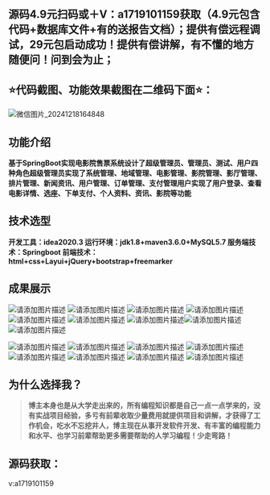 ## 源码4.9元扫码或＋V：a1719101159获取（4.9元包含代码+数据库文件+有的送报告文档）；提供有偿远程调试，29元包启动成功！提供有偿讲解，有不懂的地方随便问！问到会为止；
## ⭐代码截图、功能效果截图在二维码下面⭐：
![微信图片_20241218164848](https://github.com/user-attachments/assets/646b2784-afb8-47ee-a4d4-5ccc9f96b331)
## 功能介绍
**基于SpringBoot实现电影院售票系统设计了超级管理员、管理员、测试、用户四种角色超级管理员实现了系统管理、地域管理、电影管理、影院管理、影厅管理、排片管理、新闻资讯、用户管理、订单管理、支付管理用户实现了用户登录、查看电影详情、选座、下单支付、个人资料、资讯、影院等功能**
## 技术选型
**开发工具：idea2020.3
运行环境：jdk1.8+maven3.6.0+MySQL5.7
服务端技术：Springboot
前端技术：html+css+Layui+jQuery+bootstrap+freemarker**
## 成果展示

![请添加图片描述](https://i-blog.csdnimg.cn/direct/686c852d43b144cf8e27e5e1c63cdcce.png)
![请添加图片描述](https://i-blog.csdnimg.cn/direct/4d64f0a1423b490593f8143b2ea752a7.png)
![请添加图片描述](https://i-blog.csdnimg.cn/direct/fdd36d32d9bb4099b58a6e775023ca6a.png)
![请添加图片描述](https://i-blog.csdnimg.cn/direct/684479bfd36a4a5993e040802a43ed5f.png)
![请添加图片描述](https://i-blog.csdnimg.cn/direct/b184d1b564f842cb99f55f494a10aaea.png)
![请添加图片描述](https://i-blog.csdnimg.cn/direct/58c46ed4c0b44f669377f4901fca0b81.png)
![请添加图片描述](https://i-blog.csdnimg.cn/direct/1754f8f1048846f28d22ba98aa4b8eed.png)![请添加图片描述](https://i-blog.csdnimg.cn/direct/b910bf7adfd94dcba252b876a328e3d5.png)
![请添加图片描述](https://i-blog.csdnimg.cn/direct/14bc33d442be470b8f44cb661e5517a7.png)

![请添加图片描述](https://i-blog.csdnimg.cn/direct/969f531c24c8458d98eab5b8348a69c8.png)
![请添加图片描述](https://i-blog.csdnimg.cn/direct/9d9d0c7b515145f8952fa3d3a0f1bebe.png)
![请添加图片描述](https://i-blog.csdnimg.cn/direct/506d680418d74a2387c1277d0944783e.png)
![请添加图片描述](https://i-blog.csdnimg.cn/direct/2f75bfd4b4294204a7d95adf633415d7.png)
![请添加图片描述](https://i-blog.csdnimg.cn/direct/cb27c80706bf43fb8c3955236c9f617f.png)
![请添加图片描述](https://i-blog.csdnimg.cn/direct/95269ab63bfc47e2907d69fb3afc6bd5.png)
![请添加图片描述](https://i-blog.csdnimg.cn/direct/deee3db8e0aa42edab9b3f1341f3baf0.png)
![请添加图片描述](https://i-blog.csdnimg.cn/direct/7f91b15893f145568e7c5f09ea7b229f.png)
## 为什么选择我？

> **博主本身也是从大学走出来的，所有编程知识都是自己一点一点学来的，没有实战项目经验，多亏有前辈收取少量费用就提供项目和讲解，才获得了工作机会，吃水不忘挖井人，博主现在从事开发软件开发、有丰富的编程能力和水平、也学习前辈帮助更多需要帮助的人学习编程！少走弯路！**

## 源码获取：
v:a1719101159
